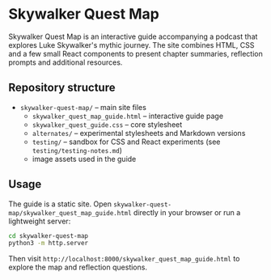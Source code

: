 # Skywalker Quest Map

Skywalker Quest Map is an interactive guide accompanying a podcast that explores Luke Skywalker's mythic journey. The site combines HTML, CSS and a few small React components to present chapter summaries, reflection prompts and additional resources.

## Repository structure

- `skywalker-quest-map/` – main site files
  - `skywalker_quest_map_guide.html` – interactive guide page
  - `skywalker_quest_guide.css` – core stylesheet
  - `alternates/` – experimental stylesheets and Markdown versions
  - `testing/` – sandbox for CSS and React experiments (see `testing/testing-notes.md`)
  - image assets used in the guide

## Usage

The guide is a static site. Open `skywalker-quest-map/skywalker_quest_map_guide.html` directly in your browser or run a lightweight server:

```bash
cd skywalker-quest-map
python3 -m http.server
```

Then visit `http://localhost:8000/skywalker_quest_map_guide.html` to explore the map and reflection questions.
